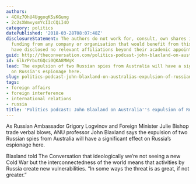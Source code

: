 ```yaml
---
authors:
- 4OXz7OhU4UggoqKSsKGumg
- 2c2sXWmxysmYcIIcCQiI4O
category: politics
datePublished: '2018-03-28T08:07:48Z'
disclosureStatement: The authors do not work for, consult, own shares in or receive
  funding from any company or organisation that would benefit from this article, and
  have disclosed no relevant affiliations beyond their academic appointment.
guid: http://theconversation.com/politics-podcast-john-blaxland-on-australias-expulsion-of-russian-spies-94119
id: 6lkrPrbutGQci0QKA8MWgK
lead: The expulsion of two Russian spies from Australia will have a significant effect
  on Russia's espionage here.
slug: politics-podcast-john-blaxland-on-australias-expulsion-of-russian-spies
tags:
- foreign affairs
- foreign interference
- international relations
- russia
title: 'Politics podcast: John Blaxland on Australia''s expulsion of Russian spies'
---
```

As Russian Ambassador Grigory Logvinov and Foreign Minister Julie Bishop trade verbal blows, ANU professor John Blaxland says the expulsion of two Russian spies from Australia will have a significant effect on Russia’s espionage here.

Blaxland told The Conversation that ideologically we’re not seeing a new Cold War but the interconnectedness of the world means that activities by Russia create new vulnerabilities. “In some ways the threat is as great, if not greater.”